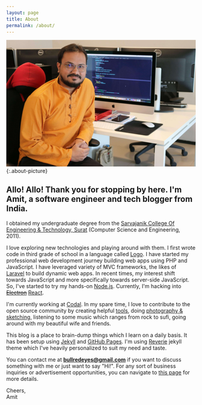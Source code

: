 ```yaml
---
layout: page
title: About
permalink: /about/
---
```


![about-picture](/images/profilesnap.JPG){:.about-picture}

<h2 style="text-align: left;">Allo! Allo! Thank you for stopping by here. I'm Amit, a software engineer and tech blogger from India.</h2>

I obtained my undergraduate degree from the [Sarvajanik College Of Engineering & Technology, Surat](http://scet.ac.in) (Computer Science and Engineering, 2011).

I love exploring new technologies and playing around with them. I first wrote code in third grade of school in a language called [Logo](https://en.wikipedia.org/wiki/Logo_(programming_language)). I have started my professional web development journey building web apps using PHP and JavaScript. I have leveraged variety of MVC frameworks, the likes of [Laravel](http://laravel.com) to build dynamic web apps. In recent times, my interest shift towards JavaScript and more specifically towards server-side JavaScript. So, I've started to try my hands-on [Node.js](https://nodejs.org/en). Currently, I'm hacking into ~~[Electron](http://electron.atom.io)~~ [React](https://reactjs.org/).

I'm currently working at [Codal](http://codal.com/). In my spare time, I love to contribute to the open source community by creating helpful [tools](https://github.com/amitmerchant1990), doing [photography & sketching](https://www.instagram.com/amit_merchant/), listening to some music which ranges from rock to sufi, going around with my beautiful wife and friends.

This blog is a place to brain-dump things which I learn on a daily basis. It has been setup using [Jekyll](http://jekyllrb.com) and [GitHub Pages](https://pages.github.com). I'm using [Reverie](https://github.com/amitmerchant1990/reverie) jekyll theme which I've heavily personalized to suit my need and taste.

You can contact me at **bullredeyes@gmail.com** if you want to discuss something with me or just want to say "Hi!". For any sort of business inquiries or advertisement opportunities, you can navigate to [this page](/contact) for more details.

<div>Cheers,</div>
<div>Amit</div>
